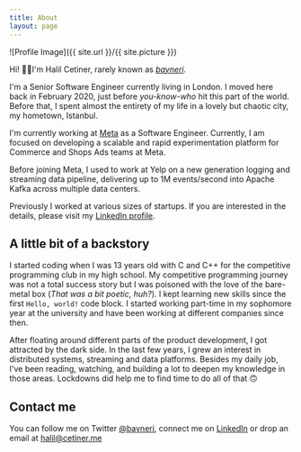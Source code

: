 ```yaml
---
title: About
layout: page
---
```

![Profile Image]({{ site.url }}/{{ site.picture }})

Hi! 🙋‍♂️I'm Halil Cetiner, rarely known as [_bayneri_](https://www.twitter.com/bayneri).

I'm a Senior Software Engineer currently living in London. I moved here back in February 2020, just before _you-know-who_ hit this part of the world. Before that, I spent almost the entirety of my life in a lovely but chaotic city, my hometown, Istanbul.

I'm currently working at [Meta](https://about.facebook.com/) as a Software Engineer. Currently, I am focused on developing a scalable and rapid experimentation platform for Commerce and Shops Ads teams at Meta.

Before joining Meta, I used to work at Yelp on a new generation logging and streaming data pipeline, delivering up to 1M events/second into Apache Kafka across multiple data centers.

Previously I worked at various sizes of startups. If you are interested in the details, please visit my [LinkedIn profile](https://www.linkedin.com/in/cetinerhalil).

## A little bit of a backstory

I started coding when I was 13 years old with C and C++ for the competitive programming club in my high school. My competitive programming journey was not a total success story but I was poisoned with the love of the bare-metal box (_That was a bit poetic, huh?_). I kept learning new skills since the first `Hello, world!` code block. 
I started working part-time in my sophomore year at the university and have been working at different companies since then.

After floating around different parts of the product development, I got attracted by the dark side. In the last few years, I grew an interest in distributed systems, streaming and data platforms. Besides my daily job, I've been reading, watching, and building a lot to deepen my knowledge in those areas. Lockdowns did help me to find time to do all of that 🙃

## Contact me
You can follow me on Twitter [@bayneri](https://www.twitter.com/bayneri), connect me on [LinkedIn](https://www.linkedin.com/in/cetinerhalil) or drop an email at [halil@cetiner.me](mailto:halil@cetiner.me)
